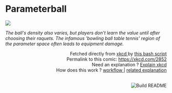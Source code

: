 # <b>Parameterball</b>

[![](https://imgs.xkcd.com/comics/parameterball.png)](https://xkcd.com/2852)

<i>The ball&#39;s density also varies, but players don&#39;t learn the value until after choosing their raquets. The infamous &#39;bowling ball table tennis&#39; region of the parameter space often leads to equipment damage.</i>

<div align="right">
  Fetched directly from
  <a href="https://xkcd.com">
    xkcd
  </a>
  by
  <a href="https://github.com/Vanille-N/Vanille-N/blob/master/fetch">
    this bash script
  </a>
</div>
<div align="right">
  Permalink to this comic:
  <a href="https://xkcd.com/2852">
    https://xkcd.com/2852
  </a>
</div>
<div align="right">
  Need an explanation ?
  <a href="https://www.explainxkcd.com/wiki/index.php/2852">
    Explain xkcd
  </a>
</div>
<div align="right">
  How does this work ?
  <a href="https://github.com/Vanille-N/Vanille-N/blob/master/.github/workflows/build.yml">
    workflow
  </a>
  |
  <a href="https://simonwillison.net/2020/Jul/10/self-updating-profile-readme/">
    related explanation
  </a>
</div><br>

<a href="https://github.com/Vanille-N/Vanille-N/actions"><img src="https://github.com/Vanille-N/Vanille-N/workflows/Build%20README/badge.svg" align="right" alt="Build README"></a>
